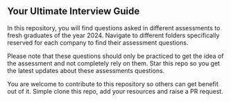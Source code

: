 ## Your Ultimate Interview Guide

In this repository, you will find questions asked in different assessments to fresh graduates of the year 2024. Navigate to different folders specifically reserved for each company to find their assessment questions.

Please note that these questions should only be practiced to get the idea of the assessment and not completely rely on them. Star this repo so you get the latest updates about these assessments questions.

You are welcome to contribute to this repository so others can get benefit out of it. Simple clone this repo, add your resources and raise a PR request.
